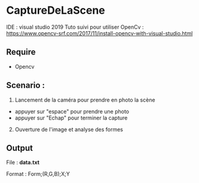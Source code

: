 # CaptureDeLaScene

IDE : visual studio 2019
Tuto suivi pour utiliser OpenCv : https://www.opencv-srf.com/2017/11/install-opencv-with-visual-studio.html 

## Require
  - Opencv

## Scenario :
1. Lancement de la caméra pour prendre en photo la scène
  - appuyer sur "espace" pour prendre une photo
  - appuyer sur "Echap" pour terminer la capture
2. Ouverture de l'image et analyse des formes

## Output
File : **data.txt**

Format :
Form;(R,G,B);X;Y
